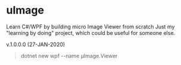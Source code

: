 # uImage
Learn C#/WPF by building micro Image Viewer from scratch
Just my "learning by doing" project, which could be useful for someone else.

v.1.0.0.0 (27-JAN-2020)
>dotnet new wpf --name µImage.Viewer
